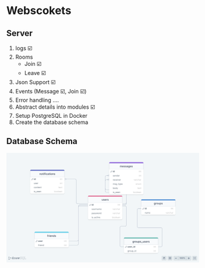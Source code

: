 # Webscokets

## Server

1. logs ☑️
2. Rooms
   - Join ☑️
   - Leave ☑️
3. Json Support ☑️
4. Events (Message ☑️, Join ☑️)
5. Error handling ....
6. Abstract details into modules ☑️
7. Setup PostgreSQL in Docker
8. Create the database schema

## Database Schema

![Schema](./schema.png)
